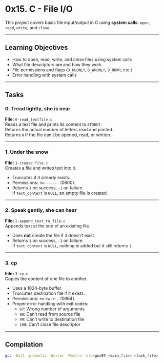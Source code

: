 # 0x15. C - File I/O

This project covers basic file input/output in C using **system calls**: `open`, `read`, `write`, and `close`.

---

## Learning Objectives

- How to open, read, write, and close files using system calls  
- What file descriptors are and how they work  
- File permissions and flags (`O_RDONLY`, `O_WRONLY`, `O_RDWR`, etc.)  
- Error handling with system calls  

---

## Tasks

### 0. Tread lightly, she is near
**File:** `0-read_textfile.c`  
Reads a text file and prints its content to `STDOUT`.  
Returns the actual number of letters read and printed.  
Returns `0` if the file can’t be opened, read, or written.

---

### 1. Under the snow
**File:** `1-create_file.c`  
Creates a file and writes text into it.  
- Truncates if it already exists.  
- Permissions: `rw-------` (0600).  
- Returns `1` on success, `-1` on failure.  
If `text_content` is `NULL`, an empty file is created.

---

### 2. Speak gently, she can hear
**File:** `2-append_text_to_file.c`  
Appends text at the end of an existing file.  
- Does **not** create the file if it doesn’t exist.  
- Returns `1` on success, `-1` on failure.  
If `text_content` is `NULL`, nothing is added but it still returns `1`.

---

### 3. cp
**File:** `3-cp.c`  
Copies the content of one file to another.  
- Uses a 1024-byte buffer.  
- Truncates destination file if it exists.  
- Permissions: `rw-rw-r--` (0664).  
- Proper error handling with exit codes:
  - `97`: Wrong number of arguments  
  - `98`: Can’t read from source file  
  - `99`: Can’t write to destination file  
  - `100`: Can’t close file descriptor  

---

## Compilation
```bash
gcc -Wall -pedantic -Werror -Wextra -std=gnu89 <main_file> <task_file>.c -o <output>
